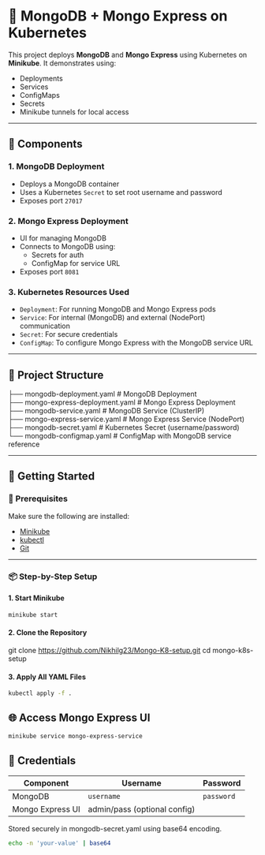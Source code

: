 # 🐳 MongoDB + Mongo Express on Kubernetes

This project deploys **MongoDB** and **Mongo Express** using Kubernetes on **Minikube**. It demonstrates using:
- Deployments
- Services
- ConfigMaps
- Secrets
- Minikube tunnels for local access

---

## 🧱 Components

### 1. **MongoDB Deployment**
- Deploys a MongoDB container
- Uses a Kubernetes `Secret` to set root username and password
- Exposes port `27017`

### 2. **Mongo Express Deployment**
- UI for managing MongoDB
- Connects to MongoDB using:
  - Secrets for auth
  - ConfigMap for service URL
- Exposes port `8081`

### 3. **Kubernetes Resources Used**
- `Deployment`: For running MongoDB and Mongo Express pods
- `Service`: For internal (MongoDB) and external (NodePort) communication
- `Secret`: For secure credentials
- `ConfigMap`: To configure Mongo Express with the MongoDB service URL

---

## 📂 Project Structure
├── mongodb-deployment.yaml # MongoDB Deployment <br>
├── mongo-express-deployment.yaml # Mongo Express Deployment <br>
├── mongodb-service.yaml # MongoDB Service (ClusterIP)<br>
├── mongo-express-service.yaml # Mongo Express Service (NodePort)<br>
├── mongodb-secret.yaml # Kubernetes Secret (username/password)<br>
└── mongodb-configmap.yaml # ConfigMap with MongoDB service reference<br>



---

## 🚀 Getting Started

### 🧰 Prerequisites

Make sure the following are installed:

- [Minikube](https://minikube.sigs.k8s.io/docs/start/)
- [kubectl](https://kubernetes.io/docs/tasks/tools/)
- [Git](https://git-scm.com/)

---

### 📦 Step-by-Step Setup

#### 1. Start Minikube

```bash
minikube start
```
#### 2. Clone the Repository
git clone https://github.com/Nikhilg23/Mongo-K8-setup.git
cd mongo-k8s-setup

#### 3. Apply All YAML Files
```bash
kubectl apply -f .
```

## 🌐 Access Mongo Express UI
```bash
minikube service mongo-express-service
```

## 🔐 Credentials

| Component        | Username                     | Password   |
| ---------------- | ---------------------------- | ---------- |
| MongoDB          | `username`                   | `password` |
| Mongo Express UI | admin/pass (optional config) |            |

Stored securely in mongodb-secret.yaml using base64 encoding.
```bash
echo -n 'your-value' | base64
```
